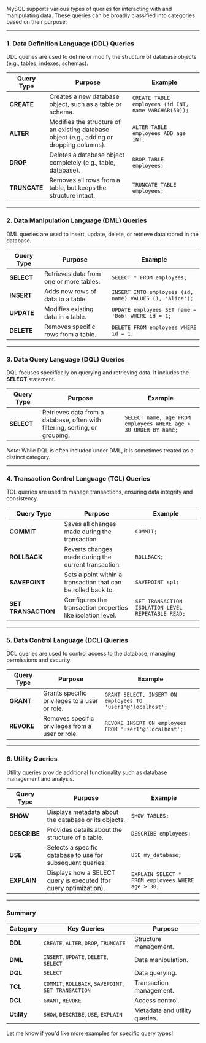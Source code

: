 MySQL supports various types of queries for interacting with and manipulating data. These queries can be broadly classified into categories based on their purpose:

---

### **1. Data Definition Language (DDL) Queries**
DDL queries are used to define or modify the structure of database objects (e.g., tables, indexes, schemas).

| **Query Type**    | **Purpose**                                                                                  | **Example**                                                                                 |
|--------------------|----------------------------------------------------------------------------------------------|---------------------------------------------------------------------------------------------|
| **CREATE**         | Creates a new database object, such as a table or schema.                                   | `CREATE TABLE employees (id INT, name VARCHAR(50));`                                        |
| **ALTER**          | Modifies the structure of an existing database object (e.g., adding or dropping columns).   | `ALTER TABLE employees ADD age INT;`                                                       |
| **DROP**           | Deletes a database object completely (e.g., table, database).                               | `DROP TABLE employees;`                                                                     |
| **TRUNCATE**       | Removes all rows from a table, but keeps the structure intact.                              | `TRUNCATE TABLE employees;`                                                                 |

---

### **2. Data Manipulation Language (DML) Queries**
DML queries are used to insert, update, delete, or retrieve data stored in the database.

| **Query Type**    | **Purpose**                                                                                  | **Example**                                                                                 |
|--------------------|----------------------------------------------------------------------------------------------|---------------------------------------------------------------------------------------------|
| **SELECT**         | Retrieves data from one or more tables.                                                     | `SELECT * FROM employees;`                                                                  |
| **INSERT**         | Adds new rows of data to a table.                                                           | `INSERT INTO employees (id, name) VALUES (1, 'Alice');`                                     |
| **UPDATE**         | Modifies existing data in a table.                                                          | `UPDATE employees SET name = 'Bob' WHERE id = 1;`                                           |
| **DELETE**         | Removes specific rows from a table.                                                         | `DELETE FROM employees WHERE id = 1;`                                                      |

---

### **3. Data Query Language (DQL) Queries**
DQL focuses specifically on querying and retrieving data. It includes the **SELECT** statement.

| **Query Type**    | **Purpose**                                                                                  | **Example**                                                                                 |
|--------------------|----------------------------------------------------------------------------------------------|---------------------------------------------------------------------------------------------|
| **SELECT**         | Retrieves data from a database, often with filtering, sorting, or grouping.                 | `SELECT name, age FROM employees WHERE age > 30 ORDER BY name;`                             |

*Note*: While DQL is often included under DML, it is sometimes treated as a distinct category.

---

### **4. Transaction Control Language (TCL) Queries**
TCL queries are used to manage transactions, ensuring data integrity and consistency.

| **Query Type**    | **Purpose**                                                                                  | **Example**                                                                                 |
|--------------------|----------------------------------------------------------------------------------------------|---------------------------------------------------------------------------------------------|
| **COMMIT**         | Saves all changes made during the transaction.                                              | `COMMIT;`                                                                                   |
| **ROLLBACK**       | Reverts changes made during the current transaction.                                         | `ROLLBACK;`                                                                                |
| **SAVEPOINT**      | Sets a point within a transaction that can be rolled back to.                               | `SAVEPOINT sp1;`                                                                            |
| **SET TRANSACTION**| Configures the transaction properties like isolation level.                                  | `SET TRANSACTION ISOLATION LEVEL REPEATABLE READ;`                                          |

---

### **5. Data Control Language (DCL) Queries**
DCL queries are used to control access to the database, managing permissions and security.

| **Query Type**    | **Purpose**                                                                                  | **Example**                                                                                 |
|--------------------|----------------------------------------------------------------------------------------------|---------------------------------------------------------------------------------------------|
| **GRANT**          | Grants specific privileges to a user or role.                                               | `GRANT SELECT, INSERT ON employees TO 'user1'@'localhost';`                                 |
| **REVOKE**         | Removes specific privileges from a user or role.                                            | `REVOKE INSERT ON employees FROM 'user1'@'localhost';`                                      |

---

### **6. Utility Queries**
Utility queries provide additional functionality such as database management and analysis.

| **Query Type**    | **Purpose**                                                                                  | **Example**                                                                                 |
|--------------------|----------------------------------------------------------------------------------------------|---------------------------------------------------------------------------------------------|
| **SHOW**           | Displays metadata about the database or its objects.                                        | `SHOW TABLES;`                                                                              |
| **DESCRIBE**       | Provides details about the structure of a table.                                            | `DESCRIBE employees;`                                                                       |
| **USE**            | Selects a specific database to use for subsequent queries.                                  | `USE my_database;`                                                                          |
| **EXPLAIN**        | Displays how a SELECT query is executed (for query optimization).                           | `EXPLAIN SELECT * FROM employees WHERE age > 30;`                                           |

---

### **Summary**
| **Category** | **Key Queries**                                     | **Purpose**                           |
|--------------|-----------------------------------------------------|---------------------------------------|
| **DDL**      | `CREATE`, `ALTER`, `DROP`, `TRUNCATE`               | Structure management.                |
| **DML**      | `INSERT`, `UPDATE`, `DELETE`, `SELECT`              | Data manipulation.                   |
| **DQL**      | `SELECT`                                            | Data querying.                       |
| **TCL**      | `COMMIT`, `ROLLBACK`, `SAVEPOINT`, `SET TRANSACTION`| Transaction management.              |
| **DCL**      | `GRANT`, `REVOKE`                                   | Access control.                      |
| **Utility**  | `SHOW`, `DESCRIBE`, `USE`, `EXPLAIN`                | Metadata and utility queries.        |

Let me know if you'd like more examples for specific query types!